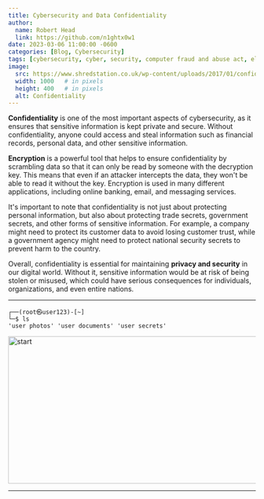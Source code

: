 ```yaml
---
title: Cybersecurity and Data Confidentiality
author:
  name: Robert Head
  link: https://github.com/n1ghtx0w1
date: 2023-03-06 11:00:00 -0600
categories: [Blog, Cybersecurity]
tags: [cybersecurity, cyber, security, computer fraud and abuse act, electronic communications privacy act, data availability, data integrity, data confidentiality, authentication, authorization, components of cybersecurity, confidentiality, privacy, security, encryption, information, sensitive data]
image:
  src: https://www.shredstation.co.uk/wp-content/uploads/2017/01/confidential-data-files.jpg
  width: 1000   # in pixels
  height: 400   # in pixels
  alt: Confidentiality
---
```


**Confidentiality** is one of the most important aspects of cybersecurity, as it ensures that sensitive information is kept private and secure. Without confidentiality, anyone could access and steal information such as financial records, personal data, and other sensitive information.

**Encryption** is a powerful tool that helps to ensure confidentiality by scrambling data so that it can only be read by someone with the decryption key. This means that even if an attacker intercepts the data, they won't be able to read it without the key. Encryption is used in many different applications, including online banking, email, and messaging services.

It's important to note that confidentiality is not just about protecting personal information, but also about protecting trade secrets, government secrets, and other forms of sensitive information. For example, a company might need to protect its customer data to avoid losing customer trust, while a government agency might need to protect national security secrets to prevent harm to the country.

Overall, confidentiality is essential for maintaining **privacy and security** in our digital world. Without it, sensitive information would be at risk of being stolen or misused, which could have serious consequences for individuals, organizations, and even entire nations.

---

```shell
┌──(root㉿user123)-[~] 
└─$ ls 
'user photos' 'user documents' 'user secrets'
```


<img align="center" src="https://media.giphy.com/media/077i6AULCXc0FKTj9s/giphy.gif" alt="start" width="600" height="300">

---
